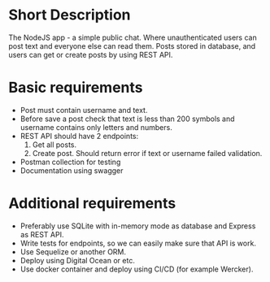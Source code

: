 # Short Description
The NodeJS app - a simple public chat. Where unauthenticated users can post text and everyone else can read them.
Posts stored in database, and users can get or create posts by using REST API.

# Basic requirements
- Post must contain username and text.
- Before save a post check that text is less than 200 symbols and username contains only letters and numbers.
- REST API should have 2 endpoints:
  1. Get all posts.
  2. Create post. Should return error if text or username failed validation.
- Postman collection for testing
- Documentation using swagger

# Additional requirements
- Preferably use SQLite with in-memory mode as database and Express as REST API.
- Write tests for endpoints, so we can easily make sure that API is work.
- Use Sequelize or another ORM.
- Deploy using Digital Ocean or etc.
- Use docker container and deploy using CI/CD (for example Wercker).
